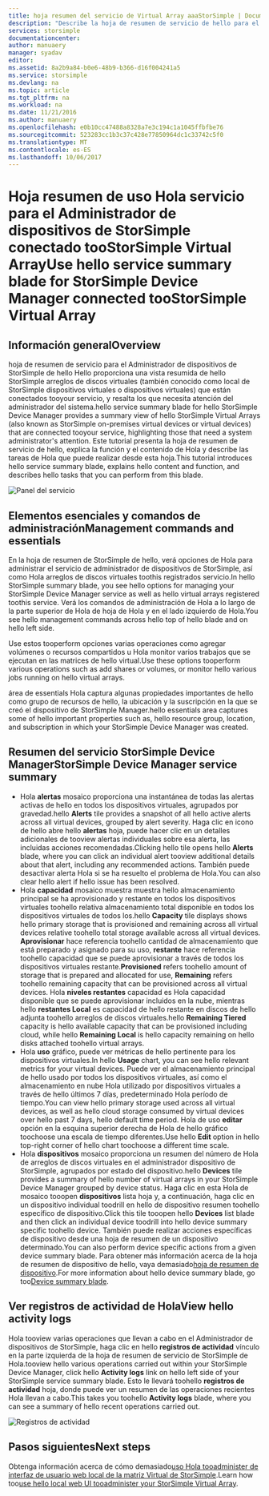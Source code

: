 ```yaml
---
title: hoja resumen del servicio de Virtual Array aaaStorSimple | Documentos de Microsoft
description: "Describe la hoja de resumen de servicio de hello para el Administrador de dispositivos de StorSimple y explica cómo toouse, mantenimiento de hello toomonitor de la matriz Virtual de StorSimple."
services: storsimple
documentationcenter: 
author: manuaery
manager: syadav
editor: 
ms.assetid: 8a2b9a84-b0e6-48b9-b366-d16f004241a5
ms.service: storsimple
ms.devlang: na
ms.topic: article
ms.tgt_pltfrm: na
ms.workload: na
ms.date: 11/21/2016
ms.author: manuaery
ms.openlocfilehash: e0b10cc47488a8328a7e3c194c1a1045ffbfbe76
ms.sourcegitcommit: 523283cc1b3c37c428e77850964dc1c33742c5f0
ms.translationtype: MT
ms.contentlocale: es-ES
ms.lasthandoff: 10/06/2017
---
```

# <a name="use-hello-service-summary-blade-for-storsimple-device-manager-connected-toostorsimple-virtual-array"></a><span data-ttu-id="3b41f-103">Hoja resumen de uso Hola servicio para el Administrador de dispositivos de StorSimple conectado tooStorSimple Virtual Array</span><span class="sxs-lookup"><span data-stu-id="3b41f-103">Use hello service summary blade for StorSimple Device Manager connected tooStorSimple Virtual Array</span></span>
## <a name="overview"></a><span data-ttu-id="3b41f-104">Información general</span><span class="sxs-lookup"><span data-stu-id="3b41f-104">Overview</span></span>
<span data-ttu-id="3b41f-105">hoja de resumen de servicio para el Administrador de dispositivos de StorSimple de hello Hello proporciona una vista resumida de hello StorSimple arreglos de discos virtuales (también conocido como local de StorSimple dispositivos virtuales o dispositivos virtuales) que están conectados tooyour servicio, y resalta los que necesita atención del administrador del sistema.</span><span class="sxs-lookup"><span data-stu-id="3b41f-105">hello service summary blade for hello StorSimple Device Manager provides a summary view of hello StorSimple Virtual Arrays (also known as StorSimple on-premises virtual devices or virtual devices) that are connected tooyour service, highlighting those that need a system administrator's attention.</span></span> <span data-ttu-id="3b41f-106">Este tutorial presenta la hoja de resumen de servicio de hello, explica la función y el contenido de Hola y describe las tareas de Hola que puede realizar desde esta hoja.</span><span class="sxs-lookup"><span data-stu-id="3b41f-106">This tutorial introduces hello service summary blade, explains hello content and function, and describes hello tasks that you can perform from this blade.</span></span>

![Panel del servicio](./media/storsimple-virtual-array-service-summary/service-blade.png)

## <a name="management-commands-and-essentials"></a><span data-ttu-id="3b41f-108">Elementos esenciales y comandos de administración</span><span class="sxs-lookup"><span data-stu-id="3b41f-108">Management commands and essentials</span></span>
<span data-ttu-id="3b41f-109">En la hoja de resumen de StorSimple de hello, verá opciones de Hola para administrar el servicio de administrador de dispositivos de StorSimple, así como Hola arreglos de discos virtuales toothis registrados servicio.</span><span class="sxs-lookup"><span data-stu-id="3b41f-109">In hello StorSimple summary blade, you see hello options for managing your StorSimple Device Manager service as well as hello virtual arrays registered toothis service.</span></span> <span data-ttu-id="3b41f-110">Verá los comandos de administración de Hola a lo largo de la parte superior de Hola de hoja de Hola y en el lado izquierdo de Hola.</span><span class="sxs-lookup"><span data-stu-id="3b41f-110">You see hello management commands across hello top of hello blade and on hello left side.</span></span>

<span data-ttu-id="3b41f-111">Use estos tooperform opciones varias operaciones como agregar volúmenes o recursos compartidos u Hola monitor varios trabajos que se ejecutan en las matrices de hello virtual.</span><span class="sxs-lookup"><span data-stu-id="3b41f-111">Use these options tooperform various operations such as add shares or volumes, or monitor hello various jobs running on hello virtual arrays.</span></span>

<span data-ttu-id="3b41f-112">área de essentials Hola captura algunas propiedades importantes de hello como grupo de recursos de hello, la ubicación y la suscripción en la que se creó el dispositivo de StorSimple Manager.</span><span class="sxs-lookup"><span data-stu-id="3b41f-112">hello essentials area captures some of hello important properties such as, hello resource group, location, and subscription in which your StorSimple Device Manager was created.</span></span>

## <a name="storsimple-device-manager-service-summary"></a><span data-ttu-id="3b41f-113">Resumen del servicio StorSimple Device Manager</span><span class="sxs-lookup"><span data-stu-id="3b41f-113">StorSimple Device Manager service summary</span></span>
* <span data-ttu-id="3b41f-114">Hola **alertas** mosaico proporciona una instantánea de todas las alertas activas de hello en todos los dispositivos virtuales, agrupados por gravedad.</span><span class="sxs-lookup"><span data-stu-id="3b41f-114">hello **Alerts** tile provides a snapshot of all hello active alerts across all virtual devices, grouped by alert severity.</span></span> <span data-ttu-id="3b41f-115">Haga clic en icono de hello abre hello **alertas** hoja, puede hacer clic en un detalles adicionales de tooview alertas individuales sobre esa alerta, las incluidas acciones recomendadas.</span><span class="sxs-lookup"><span data-stu-id="3b41f-115">Clicking hello tile opens hello **Alerts** blade, where you can click an individual alert tooview additional details about that alert, including any recommended actions.</span></span> <span data-ttu-id="3b41f-116">También puede desactivar alerta Hola si se ha resuelto el problema de Hola.</span><span class="sxs-lookup"><span data-stu-id="3b41f-116">You can also clear hello alert if hello issue has been resolved.</span></span>
* <span data-ttu-id="3b41f-117">Hola **capacidad** mosaico muestra muestra hello almacenamiento principal se ha aprovisionado y restante en todos los dispositivos virtuales toohello relativa almacenamiento total disponible en todos los dispositivos virtuales de todos los.</span><span class="sxs-lookup"><span data-stu-id="3b41f-117">hello **Capacity** tile displays shows hello primary storage that is provisioned and remaining across all virtual devices relative toohello total storage available across all virtual devices.</span></span> <span data-ttu-id="3b41f-118">**Aprovisionar** hace referencia toohello cantidad de almacenamiento que está preparado y asignado para su uso, **restante** hace referencia toohello capacidad que se puede aprovisionar a través de todos los dispositivos virtuales restante.</span><span class="sxs-lookup"><span data-stu-id="3b41f-118">**Provisioned** refers toohello amount of storage that is prepared and allocated for use, **Remaining** refers toohello remaining capacity that can be provisioned across all virtual devices.</span></span> <span data-ttu-id="3b41f-119">Hola **niveles restantes** capacidad es Hola capacidad disponible que se puede aprovisionar incluidos en la nube, mientras hello **restantes Local** es capacidad de hello restante en discos de hello adjunta toohello arreglos de discos virtuales.</span><span class="sxs-lookup"><span data-stu-id="3b41f-119">hello **Remaining Tiered** capacity is hello available capacity that can be provisioned including cloud, while hello **Remaining Local** is hello capacity remaining on hello disks attached toohello virtual arrays.</span></span>
* <span data-ttu-id="3b41f-120">Hola **uso** gráfico, puede ver métricas de hello pertinente para los dispositivos virtuales.</span><span class="sxs-lookup"><span data-stu-id="3b41f-120">In hello **Usage** chart, you can see hello relevant metrics for your virtual devices.</span></span> <span data-ttu-id="3b41f-121">Puede ver el almacenamiento principal de hello usado por todos los dispositivos virtuales, así como el almacenamiento en nube Hola utilizado por dispositivos virtuales a través de hello últimos 7 días, predeterminado Hola período de tiempo.</span><span class="sxs-lookup"><span data-stu-id="3b41f-121">You can view hello primary storage used across all virtual devices, as well as hello cloud storage consumed by virtual devices over hello past 7 days, hello default time period.</span></span> <span data-ttu-id="3b41f-122">Hola de uso **editar** opción en la esquina superior derecha de Hola de hello gráfico toochoose una escala de tiempo diferentes.</span><span class="sxs-lookup"><span data-stu-id="3b41f-122">Use hello **Edit** option in hello top-right corner of hello chart toochoose a different time scale.</span></span>
* <span data-ttu-id="3b41f-123">Hola **dispositivos** mosaico proporciona un resumen del número de Hola de arreglos de discos virtuales en el administrador dispositivo de StorSimple, agrupados por estado del dispositivo.</span><span class="sxs-lookup"><span data-stu-id="3b41f-123">hello **Devices** tile provides a summary of hello number of virtual arrays in your StorSimple Device Manager grouped by device status.</span></span> <span data-ttu-id="3b41f-124">Haga clic en esta Hola de mosaico tooopen **dispositivos** lista hoja y, a continuación, haga clic en un dispositivo individual toodrill en hello de dispositivo resumen toohello específico de dispositivo.</span><span class="sxs-lookup"><span data-stu-id="3b41f-124">Click this tile tooopen hello **Devices** list blade and then click an individual device toodrill into hello device summary specific toohello device.</span></span> <span data-ttu-id="3b41f-125">También puede realizar acciones específicas de dispositivo desde una hoja de resumen de un dispositivo determinado.</span><span class="sxs-lookup"><span data-stu-id="3b41f-125">You can also perform device specific actions from a given device summary blade.</span></span> <span data-ttu-id="3b41f-126">Para obtener más información acerca de la hoja de resumen de dispositivo de hello, vaya demasiado[hoja de resumen de dispositivo](storsimple-virtual-array-device-summary.md).</span><span class="sxs-lookup"><span data-stu-id="3b41f-126">For more information about hello device summary blade, go too[Device summary blade](storsimple-virtual-array-device-summary.md).</span></span>

## <a name="view-hello-activity-logs"></a><span data-ttu-id="3b41f-127">Ver registros de actividad de Hola</span><span class="sxs-lookup"><span data-stu-id="3b41f-127">View hello activity logs</span></span>
<span data-ttu-id="3b41f-128">Hola tooview varias operaciones que llevan a cabo en el Administrador de dispositivos de StorSimple, haga clic en hello **registros de actividad** vínculo en la parte izquierda de la hoja de resumen de servicio de StorSimple de Hola.</span><span class="sxs-lookup"><span data-stu-id="3b41f-128">tooview hello various operations carried out within your StorSimple Device Manager, click hello **Activity logs** link on hello left side of your StorSimple service summary blade.</span></span> <span data-ttu-id="3b41f-129">Esto le llevará toohello **registros de actividad** hoja, donde puede ver un resumen de las operaciones recientes Hola llevan a cabo.</span><span class="sxs-lookup"><span data-stu-id="3b41f-129">This takes you toohello **Activity logs** blade, where you can see a summary of hello recent operations carried out.</span></span>

![Registros de actividad](./media/storsimple-virtual-array-service-summary/activity-log.png)

## <a name="next-steps"></a><span data-ttu-id="3b41f-131">Pasos siguientes</span><span class="sxs-lookup"><span data-stu-id="3b41f-131">Next steps</span></span>
<span data-ttu-id="3b41f-132">Obtenga información acerca de cómo demasiado[uso Hola tooadminister de interfaz de usuario web local de la matriz Virtual de StorSimple](storsimple-ova-web-ui-admin.md).</span><span class="sxs-lookup"><span data-stu-id="3b41f-132">Learn how too[use hello local web UI tooadminister your StorSimple Virtual Array](storsimple-ova-web-ui-admin.md).</span></span>

